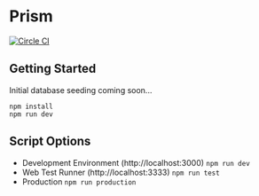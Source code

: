 # Prism
[![Circle CI](https://circleci.com/gh/ksespinola/prism/tree/develop.svg?style=svg&circle-token=71d24ca9a009fb6f020a171db03119cd94ada988)](https://circleci.com/gh/ksespinola/prism/tree/master)

## Getting Started
Initial database seeding coming soon...

```
npm install
npm run dev
```

## Script Options
- Development Environment (http://localhost:3000) `npm run dev`
- Web Test Runner (http://localhost:3333) `npm run test`
- Production `npm run production`
